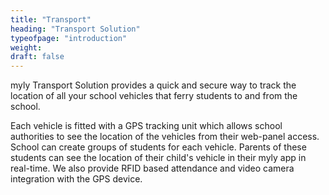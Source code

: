 ```yaml
---
title: "Transport"
heading: "Transport Solution"   
typeofpage: "introduction"
weight:
draft: false
---
```

myly Transport Solution provides a quick and secure way to track the location of all your school vehicles that ferry students to and from the school.

Each vehicle is fitted with a GPS tracking unit which allows school authorities to see the location of the vehicles from their web-panel access. School can create groups of students for each vehicle. Parents of these students can see the location of their child's vehicle in their myly app in real-time. We also provide RFID based attendance and video camera integration with the GPS device.